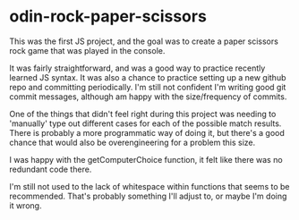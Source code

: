 # odin-rock-paper-scissors

This was the first JS project, and the goal was to create a paper scissors rock game that was played in the console.

It was fairly straightforward, and was a good way to practice recently learned JS syntax. It was also a chance to practice setting up a new github repo and committing periodically. I'm still not confident I'm writing good git commit messages, although am happy with the size/frequency of commits.

One of the things that didn't feel right during this project was needing to 'manually' type out different cases for each of the possible match results. There is probably a more programmatic way of doing it, but there's a good chance that would also be overengineering for a problem this size.

I was happy with the getComputerChoice function, it felt like there was no redundant code there.

I'm still not used to the lack of whitespace within functions that seems to be recommended. That's probably something I'll adjust to, or maybe I'm doing it wrong.